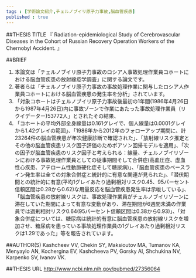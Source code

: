 ```yaml
--- 
tags : [学術論文紹介,チェルノブイリ原子力事故,脳血管疾患] 
published : true
---
```


##THESIS TITLE
『
Radiation-epidemiological Study of Cerebrovascular Diseases in the Cohort of Russian Recovery Operation Workers of the Chernobyl Accident.
』
  
##BRIEF
1. 本論文は「チェルノブイリ原子力事故のロシア人事故処理作業員コホートにおける脳血管疾患の放射線疫学調査」に関する論文です。
1. 著者らは「チェルノブイリ原子力事故の事故処理作業に関与したロシア人作業員コホートにおける脳血管疾患の発生率を分析」されています。
1. 「対象コホートはチェルノブイリ原子力事故後最初の1年間(1986年4月26日から1987年4月26日)内に事故ゾーンで作業にあたった事故処理作業員（リクイデーター)53772人」とされたその結果、
1. 「コホートの平均外部全身線量は0.161グレイで、個人線量は0.0001グレイから1.42グレイの範囲」、「1986年から2012年のフォローアップ期間に、計23264件の脳血管疾患が年次健康診断で確認された」、「放射線リスク推定とその他の脳血管疾患リスク因子評価のためポアソン回帰モデルを適用」、「次の因子が脳血管疾患のリスク因子と考えられる：線量、チェルノブイリゾーンにおける事故処理作業員としての従事期間そして合併症(高血圧症、虚血性心疾患、アテローム性動脈硬化症そして糖尿病)」、「脳血管疾患のベースライン発生率は全ての対象合併症と統計的に有意な関連が見られた」、「潜伏期間との統計的に有意(平均1グレイあたり過剰相対リスク0.45、95パーセント信頼区間は0.28から0.62)な用量反応を脳血管疾患発生率は示唆している」、「脳血管疾患の放射線リスクは、事故処理作業員がチェルノブイリゾーンに滞在していた期間によって有意な変動があり、滞在期間が6週間未満の作業員では過剰相対リスク0.64(95パーセント信頼区間は0.38から0.93)」、「対象合併症については、糖尿病は統計的有意に脳血管疾患の放射線リスクを増加させ、糖尿病を患っている事故処理作業員の1グレイあたり過剰相対リスクは1.29であった」等を報告されています。




##AUTHOR(S)
Kashcheev VV, Chekin SY, Maksioutov MA, Tumanov KA, Menyaylo AN, Kochergina EV, Kashcheeva PV, Gorsky AI, Shchukina NV, Karpenko SV, Ivanov VK.
  
##THESIS URL
[
http://www.ncbi.nlm.nih.gov/pubmed/27356064
](
http://www.ncbi.nlm.nih.gov/pubmed/27356064
)